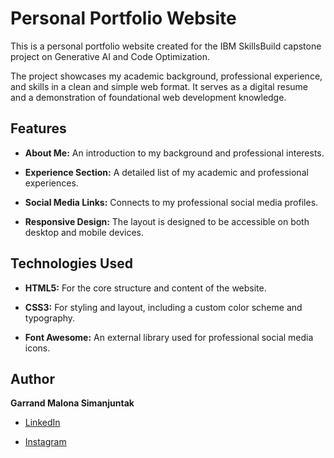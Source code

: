 # Personal Portfolio Website

This is a personal portfolio website created for the IBM SkillsBuild capstone project on Generative AI and Code Optimization.

The project showcases my academic background, professional experience, and skills in a clean and simple web format. It serves as a digital resume and a demonstration of foundational web development knowledge.

## Features

* **About Me:** An introduction to my background and professional interests.

* **Experience Section:** A detailed list of my academic and professional experiences.

* **Social Media Links:** Connects to my professional social media profiles.

* **Responsive Design:** The layout is designed to be accessible on both desktop and mobile devices.

## Technologies Used

* **HTML5:** For the core structure and content of the website.

* **CSS3:** For styling and layout, including a custom color scheme and typography.

* **Font Awesome:** An external library used for professional social media icons.

## Author

**Garrand Malona Simanjuntak**

* [LinkedIn](https://www.linkedin.com/in/garrandsimanjuntak)

* [Instagram](https://www.instagram.com/garrandsimanjuntak/)
